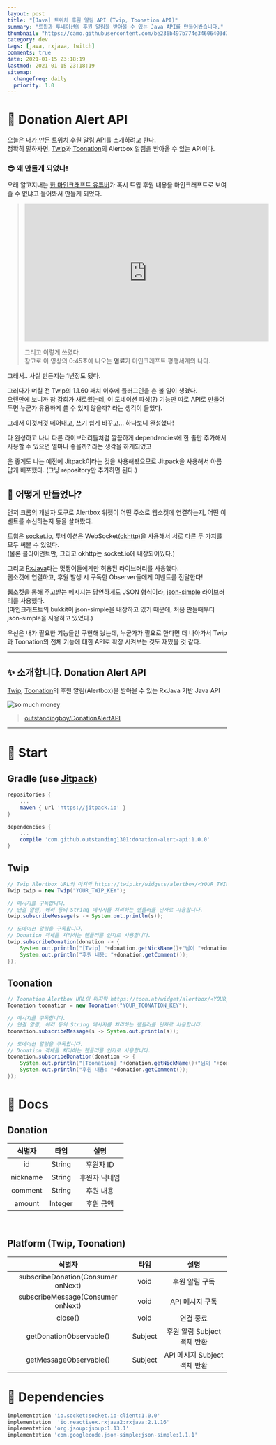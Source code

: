 ```yaml
---
layout: post
title: "[Java] 트위치 후원 알림 API (Twip, Toonation API)"
summary: "트윕과 투네이션의 후원 알림을 받아올 수 있는 Java API를 만들어봤습니다."
thumbnail: "https://camo.githubusercontent.com/be236b497b774e34606403d363620dacb54a61d8dbe17028bfe06cd51ccf0b65/68747470733a2f2f6d656469612e67697068792e636f6d2f6d656469612f336f726966316573496e56546468614e736b2f67697068792e676966"
category: dev
tags: [java, rxjava, twitch]
comments: true
date: 2021-01-15 23:18:19
lastmod: 2021-01-15 23:18:19
sitemap: 
  changefreq: daily
  priority: 1.0
---
```


# 💸 Donation Alert API

오늘은 [내가 만든 트위치 후원 알림 API](https://github.com/outstanding1301/donation-alert-api)를 소개하려고 한다.  
정확히 말하자면, [Twip](http://twip.kr/)과 [Toonation](https://toon.at/)의 Alertbox 알림을 받아올 수 있는 API이다.  

### 😎 왜 만들게 되었나!  

오래 알고지내는 [한 마인크래프트 유튜버](https://www.youtube.com/user/koyeyu)가 혹시 트윕 후원 내용을 마인크래프트로 보여줄 수 없냐고 물어봐서 만들게 되었다.

> <iframe width="560" height="315" src="https://www.youtube-nocookie.com/embed/ma5XgTHeCyg" frameborder="0" allow="accelerometer; autoplay; clipboard-write; encrypted-media; gyroscope; picture-in-picture" allowfullscreen></iframe>
>    
> 그리고 이렇게 쓰였다.  
> 참고로 이 영상의 0:45초에 나오는 **염료**가 마인크래프트 평행세계의 나다.

그래서.. 사실 만든지는 1년정도 됐다.  

그러다가 며칠 전 Twip의 1.1.60 패치 이후에 플러그인을 손 볼 일이 생겼다.  
오랜만에 보니까 참 감회가 새로웠는데, 이 도네이션 파싱(?) 기능만 따로 API로 만들어두면 누군가 유용하게 쓸 수 있지 않을까? 라는 생각이 들었다.

그래서 이것저것 떼어내고, 쓰기 쉽게 바꾸고... 하다보니 완성했다!

다 완성하고 나니 다른 라이브러리들처럼 깔끔하게 dependencies에 한 줄만 추가해서 사용할 수 있으면 얼마나 좋을까? 라는 생각을 하게되었고  

운 좋게도 나는 예전에 Jitpack이라는 것을 사용해봤으므로 Jitpack을 사용해서 아름답게 배포했다. (그냥 repository만 추가하면 된다.)  

## 🤔 어떻게 만들었나?
먼저 크롬의 개발자 도구로 Alertbox 위젯이 어떤 주소로 웹소켓에 연결하는지, 어떤 이벤트를 수신하는지 등을 살펴봤다.  

트윕은 [socket.io](https://github.com/socketio/socket.io-client-java), 투네이션은 WebSocket([okhttp](https://github.com/square/okhttp))을 사용해서 서로 다른 두 가지를 모두 써볼 수 있었다.  
(물론 클라이언트만, 그리고 okhttp는 socket.io에 내장되어있다.)  

그리고 [RxJava](https://github.com/ReactiveX/RxJava)라는 멋쟁이들에게만 허용된 라이브러리를 사용했다.  
웹소켓에 연결하고, 후원 발생 시 구독한 Observer들에게 이벤트를 전달한다!  

웹소켓을 통해 주고받는 메시지는 당연하게도 JSON 형식이라, [json-simple](https://mvnrepository.com/artifact/com.googlecode.json-simple/json-simple) 라이브러리를 사용했다.  
(마인크래프트의 bukkit이 json-simple을 내장하고 있기 때문에, 처음 만들때부터 json-simple을 사용하고 있었다.)  

우선은 내가 필요한 기능들만 구현해 놨는데, 누군가가 필요로 한다면 더 나아가서 Twip과 Toonation의 전체 기능에 대한 API로 확장 시켜보는 것도 재밌을 것 같다.

<hr>

## ✨ 소개합니다. Donation Alert API

[Twip](http://twip.kr/), [Toonation](https://toon.at/)의 후원 알림(Alertbox)을 받아올 수 있는 RxJava 기반 Java API  

![so much money](https://media.giphy.com/media/3orif1esInVTdhaNsk/giphy.gif)

> [outstandingboy/DonationAlertAPI](https://github.com/outstanding1301/donation-alert-api)  

----

# 🚀 Start
## Gradle (use [Jitpack](https://jitpack.io/))
```gradle
repositories {
    ...
    maven { url 'https://jitpack.io' }
}

dependencies {
    ...
    compile 'com.github.outstanding1301:donation-alert-api:1.0.0'
}
```

## Twip
```java
// Twip Alertbox URL의 마지막 https://twip.kr/widgets/alertbox/<YOUR_TWIP_KEY> 부분을 입력하세요.
Twip twip = new Twip("YOUR_TWIP_KEY");

// 메시지를 구독합니다.
// 연결 알림, 에러 등의 String 메시지를 처리하는 핸들러를 인자로 사용합니다. 
twip.subscribeMessage(s -> System.out.println(s));

// 도네이션 알림을 구독합니다.
// Donation 객체를 처리하는 핸들러를 인자로 사용합니다.
twip.subscribeDonation(donation -> {
    System.out.println("[Twip] "+donation.getNickName()+"님이 "+donation.getAmount()+"원을 후원했습니다.");
    System.out.println("후원 내용: "+donation.getComment());
});
```

## Toonation
```java
// Toonation Alertbox URL의 마지막 https://toon.at/widget/alertbox/<YOUR_TOONATION_KEY> 부분을 입력하세요.
Toonation toonation = new Toonation("YOUR_TOONATION_KEY");

// 메시지를 구독합니다.
// 연결 알림, 에러 등의 String 메시지를 처리하는 핸들러를 인자로 사용합니다. 
toonation.subscribeMessage(s -> System.out.println(s));

// 도네이션 알림을 구독합니다.
// Donation 객체를 처리하는 핸들러를 인자로 사용합니다.
toonation.subscribeDonation(donation -> {
    System.out.println("[Toonation] "+donation.getNickName()+"님이 "+donation.getAmount()+"원을 후원했습니다.");
    System.out.println("후원 내용: "+donation.getComment());
});
```

# 📃 Docs

## Donation

| 식별자 | 타입 | 설명 |
|:---:|:---:|:---:|
| id | String | 후원자 ID |
| nickname | String | 후원자 닉네임 |
| comment | String | 후원 내용 |
| amount | Integer | 후원 금액 |

<br>

## Platform (Twip, Toonation)

| 식별자 | 타입 | 설명 |
|:---:|:---:|:---:|
| subscribeDonation(Consumer<Donation> onNext) | void | 후원 알림 구독 |
| subscribeMessage(Consumer<String> onNext) | void | API 메시지 구독 |
| close() | void | 연결 종료 |
| getDonationObservable() | Subject<Donation> | 후원 알림 Subject 객체 반환 |
| getMessageObservable() | Subject<String> | API 메시지 Subject 객체 반환 |

# 💉 Dependencies
```gradle
implementation 'io.socket:socket.io-client:1.0.0'
implementation  'io.reactivex.rxjava2:rxjava:2.1.16'
implementation 'org.jsoup:jsoup:1.13.1'
implementation 'com.googlecode.json-simple:json-simple:1.1.1'
```